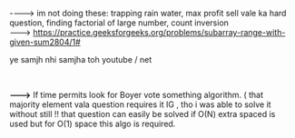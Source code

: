 ----> im not doing these: trapping rain water, max profit sell vale ka hard question, finding factorial of large number, count inversion
<br>
---> https://practice.geeksforgeeks.org/problems/subarray-range-with-given-sum2804/1#

ye samjh nhi samjha toh youtube / net

<br>

<b>---></b> If time permits look for Boyer vote something algorithm. ( that majority element vala question requires it IG , tho i was able to solve it without still !! that question can easily be solved if  O(N) extra spaced is used but for O(1) space this algo is required.
